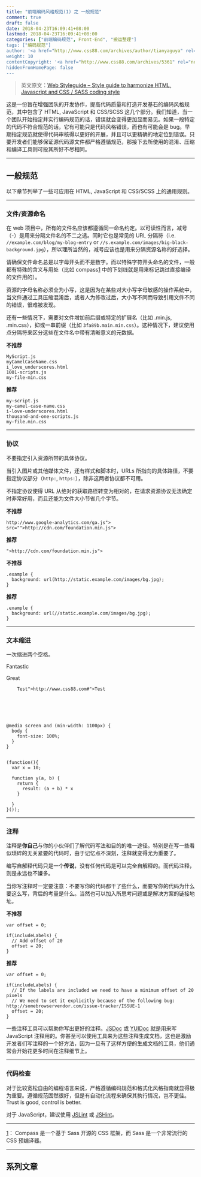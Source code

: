 ```yaml
---
title: "前端编码风格规范(1) 之 一般规范"
comment: true
draft: false
date: 2018-04-23T16:09:41+08:00
lastmod: 2018-04-23T16:09:41+08:00
categories: ["前端编码规范", Front-End", "搬运整理"]
tags: ["编码规范"]
author: '<a href="http://www.css88.com/archives/author/tianyaguya" rel="noopener" target="_blank">天涯孤雁</a>'
weight: 10
contentCopyright: '<a href="http://www.css88.com/archives/5361" rel="noopener" target="_blank">See origin</a>'
hiddenFromHomePage: false
---
```


> 英文原文：[Web Styleguide – Style guide to harmonize HTML, Javascript and CSS / SASS coding style](https://github.com/gionkunz/chartist-js/blob/develop/CODINGSTYLE.md)


这是一份旨在增强团队的开发协作，提高代码质量和打造开发基石的编码风格规范，其中包含了 HTML, JavaScript 和 CSS/SCSS 这几个部分。我们知道，当一个团队开始指定并实行编码规范的话，错误就会变得更加显而易见。如果一段特定的代码不符合规范的话，它有可能只是代码风格错误，而也有可能会是 bug。早期指定规范就使得代码审核得以更好的开展，并且可以更精确的地定位到错误。只要开发者们能够保证源代码源文件都严格遵循规范，那接下去所使用的混淆、压缩和编译工具则可投其所好不尽相同。 

<!-- more -->
* * *

## 一般规范

以下章节列举了一些可应用在 HTML, JavaScript 和 CSS/SCSS 上的通用规则。

* * *

### 文件/资源命名

在 web 项目中，所有的文件名应该都遵循同一命名约定。以可读性而言，减号（-）是用来分隔文件名的不二之选。同时它也是常见的 URL 分隔符（i.e. `//example.com/blog/my-blog-entry` or `//s.example.com/images/big-black-background.jpg`），所以理所当然的，减号应该也是用来分隔资源名称的好选择。

请确保文件命名总是以字母开头而不是数字。而以特殊字符开头命名的文件，一般都有特殊的含义与用处（比如 compass[1] 中的下划线就是用来标记跳过直接编译的文件用的）。

资源的字母名称必须全为小写，这是因为在某些对大小写字母敏感的操作系统中，当文件通过工具压缩混淆后，或者人为修改过后，大小写不同而导致引用文件不同的错误，很难被发现。

还有一些情况下，需要对文件增加前后缀或特定的扩展名（比如 .min.js, .min.css），抑或一串前缀（比如 `3fa89b.main.min.css`）。这种情况下，建议使用点分隔符来区分这些在文件名中带有清晰意义的元数据。  

**不推荐**
    
    
    MyScript.js
    myCamelCaseName.css
    i_love_underscores.html
    1001-scripts.js
    my-file-min.css
    

**推荐**
    
    
    my-script.js
    my-camel-case-name.css
    i-love-underscores.html
    thousand-and-one-scripts.js
    my-file.min.css
    

* * *

### 协议

不要指定引入资源所带的具体协议。

当引入图片或其他媒体文件，还有样式和脚本时，URLs 所指向的具体路径，不要指定协议部分（`http:`, `https:`），除非这两者协议都不可用。

不指定协议使得 URL 从绝对的获取路径转变为相对的，在请求资源协议无法确定时非常好用，而且还能为文件大小节省几个字节。

**不推荐**
    
    
    http://www.google-analytics.com/ga.js"> src="">http://cdn.com/foundation.min.js">

**推荐**
    
    
    ">http://cdn.com/foundation.min.js">

**不推荐**
    
    
    .example {
      background: url(http://static.example.com/images/bg.jpg);
    }

**推荐**
    
    
    .example {
      background: url(//static.example.com/images/bg.jpg);
    }

* * *

### 文本缩进

一次缩进两个空格。
    
    
    

      
Fantastic

      
Great

      

        Test">http://www.css88.com#">Test
      

    

    
    
    @media screen and (min-width: 1100px) {
      body {
        font-size: 100%;
      }
    }
    
    
    (function(){
      var x = 10;
    
      function y(a, b) {
        return {
          result: (a + b) * x
        }
    
      }
    }());

* * *

### 注释

注释是**你自己**与你的小伙伴们了解代码写法和目的的唯一途径。特别是在写一些看似琐碎的无关紧要的代码时，由于记忆点不深刻，注释就变得尤为重要了。

编写自解释代码只是一个**传说**，没有任何代码是可以完全自解释的。而代码注释，则是永远也不嫌多。

当你写注释时一定要注意：不要写你的代码都干了些什么，而要写你的代码为什么要这么写，背后的考量是什么。当然也可以加入所思考问题或是解决方案的链接地址。

**不推荐**
    
    
    var offset = 0;
    
    if(includeLabels) {
      // Add offset of 20
      offset = 20;
    }
    

**推荐**
    
    
    var offset = 0;
    
    if(includeLabels) {
      // If the labels are included we need to have a minimum offset of 20 pixels
      // We need to set it explicitly because of the following bug: http://somebrowservendor.com/issue-tracker/ISSUE-1
      offset = 20;
    }
    

一些注释工具可以帮助你写出更好的注释。[JSDoc][1] 或 [YUIDoc][2] 就是用来写 JavaScript 注释用的。你甚至可以使用工具来为这些注释生成文档，这也是激励开发者们写注释的一个好方法，因为一旦有了这样方便的生成文档的工具，他们通常会开始花更多时间在注释细节上。

* * *

### 代码检查

对于比较宽松自由的编程语言来说，严格遵循编码规范和格式化风格指南就显得极为重要。遵循规范固然很好，但是有自动化流程来确保其执行情况，岂不更佳。Trust is good, control is better.

对于 JavaScript，建议使用 [JSLint][3] 或 [JSHint][4]。

* * *

[1]： Compass 是一个基于 Sass 开源的 CSS 框架，而 Sass 是一个非常流行的 CSS 预编译器。

* * *

## 系列文章

[1]: http://usejsdoc.org/
[2]: http://yui.github.io/yuidoc/
[3]: http://www.jslint.com/
[4]: http://www.jshint.com/